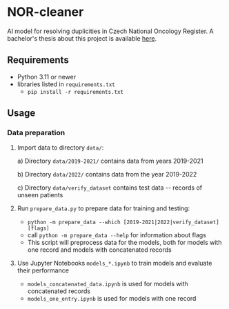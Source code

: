 # NOR-cleaner
AI model for resolving duplicities in Czech National Oncology Register.
A bachelor's thesis about this project is available [here](https://is.muni.cz/auth/th/lkudy/development_of_data_deduplication_model_nor.pdf).

## Requirements
- Python 3.11 or newer
- libraries listed in `requirements.txt`
  - `pip install -r requirements.txt`

## Usage
### Data preparation
1. Import data to directory `data/`:

    a) Directory `data/2019-2021/` contains data from years 2019-2021

    b) Directory `data/2022/` contains data from the year 2019-2022

    c) Directory `data/verify_dataset` contains test data -- records of unseen patients
2. Run `prepare_data.py` to prepare data for training and testing:
    - `python -m prepare_data --which [2019-2021|2022|verify_dataset] [flags]`
    - call `python -m prepare_data --help` for information about flags
    - This script will preprocess data for the models, both for models with one record and models with concatenated records
3. Use Jupyter Notebooks `models_*.ipynb` to train models and evaluate their performance
    - `models_concatenated_data.ipynb` is used for models with concatenated records
    - `models_one_entry.ipynb` is used for models with one record